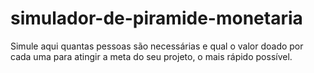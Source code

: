 # simulador-de-piramide-monetaria
Simule aqui quantas pessoas são necessárias e qual o valor doado por cada uma para atingir a meta do seu projeto, o mais rápido possível.
